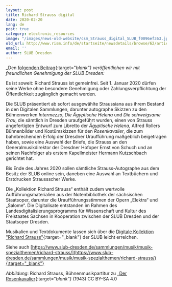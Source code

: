 ```yaml
---
layout: post
title: Richard Strauss digital
date: 2020-02-20
lang: de
post: true
category: electronic_resources
image: "/images/news-old-website/csm_Strauss_digital_SLUB_f0096ef363.jpg"
old_url: http://www.rism.info/de/startseite/newsdetails/browse/62/article/64/richard-strauss-digital.html
email: ''
author: SLUB Dresden
---
```



_Den [folgenden Beitrag](https://digital.slub-dresden.de/kollektionen/1227/){:target="_blank"} veröffentlichen wir mit freundlichen Genehmigung der SLUB Dresden:_

Es ist soweit: Richard Strauss ist gemeinfrei. Seit 1. Januar 2020 dürfen seine Werke ohne besondere Genehmigung oder Zahlungsverpflichtung der Öffentlichkeit zugänglich gemacht werden.

Die SLUB präsentiert ab sofort ausgewählte Straussiana aus ihrem Bestand in den Digitalen Sammlungen, darunter autographe Skizzen zu den Bühnenwerken _Intermezzo_, _Die Ägyptische Helena_ und _Die schweigsame Frau_, die sämtlich in Dresden uraufgeführt wurden, einen von Strauss angefertigten Entwurf zum Libretto der _Ägyptische Helena_, Alfred Rollers Bühnenbilder und Kostümskizzen für den _Rosenkavalier_, die zum bahnbrechenden Erfolg der Dresdner Uraufführung maßgeblich beigetragen haben, sowie eine Auswahl der Briefe, die Strauss an den Generalmusikdirektor der Dresdner Hofoper Ernst von Schuch und an seinen Nachfolger als erstem Kapellmeister Hermann Kutzschbach gerichtet hat.

Bis Ende des Jahres 2020 sollen sämtliche Strauss-Autographe aus dem Besitz der SLUB online sein, daneben eine Auswahl an Textbüchern und Erstdrucken Straussscher Werke.

Die „Kollektion Richard Strauss“ enthält zudem wertvolle Aufführungsmaterialien aus der Notenbibliothek der sächsischen Staatsoper, darunter die Uraufführungsstimmen der Opern „Elektra“ und „Salome“. Die Digitalisate entstanden im Rahmen des Landesdigitalisierungsprogramms für Wissenschaft und Kultur des Freistaates Sachsen in Kooperation zwischen der SLUB Dresden und der Staatsoper Dresden.

Musikalien und Textdokumente lassen sich über die [Digitale Kollektion "Richard Strauss"](https://digital.slub-dresden.de/kollektionen/1227/){:target="_blank"} der SLUB leicht erreichen.

Siehe auch [https://www.slub-dresden.de/sammlungen/musik/musik-spezialthemen/richard-strauss/](https://www.slub-dresden.de/sammlungen/musik/musik-spezialthemen/richard-strauss/){:target="_blank"}



_Abbildung_: Richard Strauss, Bühnenmusikpartitur zu _[Der Rosenkavalier](http://digital.slub-dresden.de/id510014771/1){:target="_blank"}_ (1943)
CC BY-SA 4.0



<script type="text/javascript">var switchTo5x=true;</script><script type="text/javascript" src="http://w.sharethis.com/button/buttons.js"></script><script type="text/javascript">stLight.options({publisher: "9b601438-1ce1-49d8-bfd7-9cff5df54c17", doNotHash: false, doNotCopy: false, hashAddressBar: false});</script>